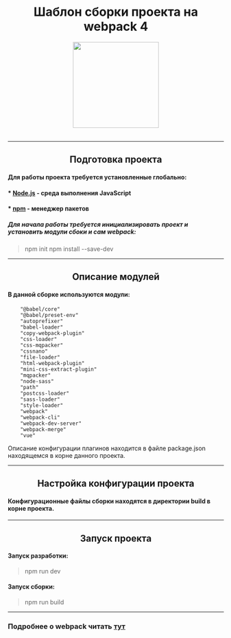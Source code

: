 
<div align="center">

  <h1>Шаблон сборки проекта на webpack 4</h1>

  <a href="https://github.com/webpack/webpack">
    <img width="200" height="200" src="https://webpack.js.org/assets/icon-square-big.svg">
  </a>
  <br>
  <br>
</div>  

---

<h2 align="center">Подготовка проекта</h2>

#### Для работы проекта требуется установленные глобально:

#### * [Node.js](https://nodejs.org/ru/) - среда выполнения JavaScript
#### * [npm](https://www.npmjs.com/) - менеджер пакетов

##### Для начала работы требуется инициализировать проект и установить модули сбоки и сам webpack:

>npm init
>npm install --save-dev

---

<h2 align="center">Описание модулей</h2>

#### В данной сборке используются модули:

        "@babel/core"
        "@babel/preset-env"
        "autoprefixer"
        "babel-loader"
        "copy-webpack-plugin"
        "css-loader"
        "css-mqpacker"
        "cssnano"
        "file-loader"
        "html-webpack-plugin"
        "mini-css-extract-plugin"
        "mqpacker"
        "node-sass"
        "path"
        "postcss-loader"
        "sass-loader"
        "style-loader"
        "webpack"
        "webpack-cli"
        "webpack-dev-server"
        "webpack-merge"
        "vue"

Описание конфигурации плагинов находится в файле package.json находящемся в корне данного проекта.

---

<h2 align="center">Настройка конфигурации проекта</h2>

#### Конфигурационные файлы сборки находятся в директории build в корне проекта.

---

<h2 align="center">Запуск проекта</h2>

#### Запуск разработки:

>npm run dev

#### Запуск сборки:

>npm run build

---

### Подробнее о webpack читать <a href="https://github.com/webpack/webpack">тут</a>
